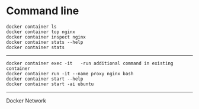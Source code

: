 <!-- TITLE: Command Line -->
<!-- SUBTITLE: A quick summary of Command Line -->

# Command line


```text
docker container ls
docker container top nginx
docker container inspect nginx
docker container stats --help
docker container stats
```



-----


```docker container run -it   -start new container interactively
docker container exec -it   -run additional command in existing container
docker container run -it --name proxy nginx bash
docker container start --help
docker container start -ai ubuntu
```

-----


Docker Network


